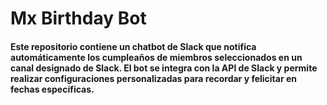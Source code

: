 # Mx Birthday Bot
#### Este repositorio contiene un chatbot de Slack que notifica automáticamente los cumpleaños de miembros seleccionados en un canal designado de Slack. El bot se integra con la API de Slack y permite realizar configuraciones personalizadas para recordar y felicitar en fechas específicas.

